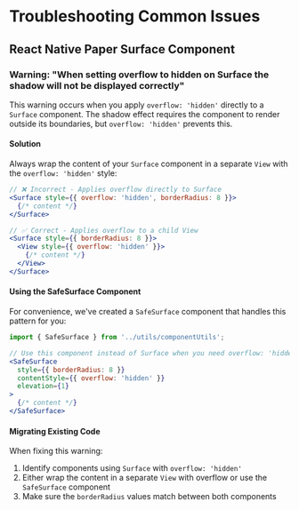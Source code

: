 # Troubleshooting Common Issues

## React Native Paper Surface Component

### Warning: "When setting overflow to hidden on Surface the shadow will not be displayed correctly"

This warning occurs when you apply `overflow: 'hidden'` directly to a `Surface` component. The shadow effect requires the component to render outside its boundaries, but `overflow: 'hidden'` prevents this.

#### Solution

Always wrap the content of your `Surface` component in a separate `View` with the `overflow: 'hidden'` style:

```jsx
// ❌ Incorrect - Applies overflow directly to Surface
<Surface style={{ overflow: 'hidden', borderRadius: 8 }}>
  {/* content */}
</Surface>

// ✅ Correct - Applies overflow to a child View
<Surface style={{ borderRadius: 8 }}>
  <View style={{ overflow: 'hidden' }}>
    {/* content */}
  </View>
</Surface>
```

#### Using the SafeSurface Component

For convenience, we've created a `SafeSurface` component that handles this pattern for you:

```jsx
import { SafeSurface } from '../utils/componentUtils';

// Use this component instead of Surface when you need overflow: 'hidden'
<SafeSurface 
  style={{ borderRadius: 8 }} 
  contentStyle={{ overflow: 'hidden' }}
  elevation={1}
>
  {/* content */}
</SafeSurface>
```

#### Migrating Existing Code

When fixing this warning:

1. Identify components using `Surface` with `overflow: 'hidden'`
2. Either wrap the content in a separate `View` with overflow or use the `SafeSurface` component
3. Make sure the `borderRadius` values match between both components 